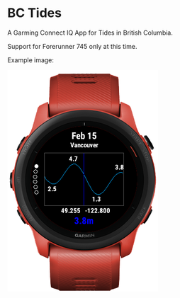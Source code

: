 # BC Tides

A Garming Connect IQ App for Tides in British Columbia.

Support for Forerunner 745 only at this time.

Example image:

![Alt text](doc/img/yvr_tide_graph_full.png)